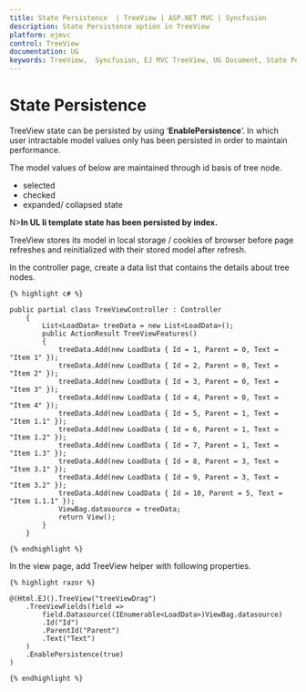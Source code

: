 ```yaml
---
title: State Persistence  | TreeView | ASP.NET MVC | Syncfusion
description: State Persistence option in TreeView
platform: ejmvc
control: TreeView
documentation: UG
keywords: TreeView,  Syncfusion, EJ MVC TreeView, UG Document, State Persistence
---
```


# State Persistence

TreeView state can be persisted by using ‘**EnablePersistence**’. In which user intractable model values only has been persisted in order to maintain performance. 

The model values of below are maintained through id basis of tree node.

* selected
* checked
* expanded/ collapsed state

N>**In UL li template state has been persisted by index.**

TreeView stores its model in local storage / cookies of browser before page refreshes and reinitialized with their stored model after refresh.

In the controller page, create a data list that contains the details about tree nodes.
    
    
    
    {% highlight c# %}
    
    public partial class TreeViewController : Controller
        {
            List<LoadData> treeData = new List<LoadData>();
            public ActionResult TreeViewFeatures()
            {
                treeData.Add(new LoadData { Id = 1, Parent = 0, Text = "Item 1" });
                treeData.Add(new LoadData { Id = 2, Parent = 0, Text = "Item 2" });
                treeData.Add(new LoadData { Id = 3, Parent = 0, Text = "Item 3" });
                treeData.Add(new LoadData { Id = 4, Parent = 0, Text = "Item 4" });
                treeData.Add(new LoadData { Id = 5, Parent = 1, Text = "Item 1.1" });
                treeData.Add(new LoadData { Id = 6, Parent = 1, Text = "Item 1.2" });
                treeData.Add(new LoadData { Id = 7, Parent = 1, Text = "Item 1.3" });
                treeData.Add(new LoadData { Id = 8, Parent = 3, Text = "Item 3.1" });
                treeData.Add(new LoadData { Id = 9, Parent = 3, Text = "Item 3.2" });
                treeData.Add(new LoadData { Id = 10, Parent = 5, Text = "Item 1.1.1" });
                ViewBag.datasource = treeData;
                return View();
            }
        }
    
    {% endhighlight %}
    
    
    
In the view page, add TreeView helper with following properties.
    
    
    
    {% highlight razor %}
    
    @(Html.EJ().TreeView("treeViewDrag")
        .TreeViewFields(field =>
            field.Datasource((IEnumerable<LoadData>)ViewBag.datasource)
            .Id("Id")
            .ParentId("Parent")
            .Text("Text")
        )
        .EnablePersistence(true)
    )
    
    {% endhighlight %}
    
    
    
